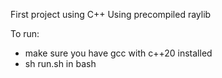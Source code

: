First project using C++
Using precompiled raylib

To run:
- make sure you have gcc with c++20 installed
- sh run.sh in bash
